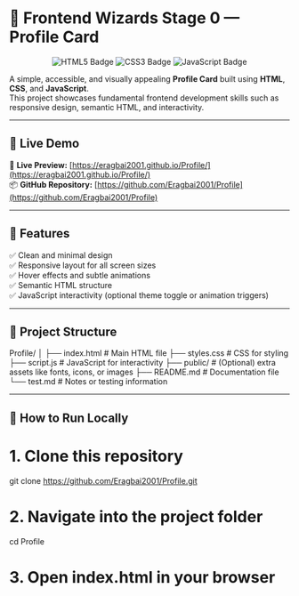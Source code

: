 # 🌟 Frontend Wizards Stage 0 — Profile Card

<p align="center">
  <img src="https://img.shields.io/badge/HTML5-orange?logo=html5&logoColor=white" alt="HTML5 Badge"/>
  <img src="https://img.shields.io/badge/CSS3-blue?logo=css3&logoColor=white" alt="CSS3 Badge"/>
  <img src="https://img.shields.io/badge/JavaScript-yellow?logo=javascript&logoColor=black" alt="JavaScript Badge"/>
</p>

A simple, accessible, and visually appealing **Profile Card** built using **HTML**, **CSS**, and **JavaScript**.  
This project showcases fundamental frontend development skills such as responsive design, semantic HTML, and interactivity.

---

## 🚀 Live Demo

🔗 **Live Preview:** [https://eragbai2001.github.io/Profile/](https://eragbai2001.github.io/Profile/)  
📦 **GitHub Repository:** [https://github.com/Eragbai2001/Profile](https://github.com/Eragbai2001/Profile)

---

## 🧩 Features

✅ Clean and minimal design  
✅ Responsive layout for all screen sizes  
✅ Hover effects and subtle animations  
✅ Semantic HTML structure  
✅ JavaScript interactivity (optional theme toggle or animation triggers)

---





## 📂 Project Structure

Profile/
│
├── index.html          # Main HTML file
├── styles.css          # CSS for styling
├── script.js           # JavaScript for interactivity
├── public/             # (Optional) extra assets like fonts, icons, or images
├── README.md           # Documentation file
└── test.md             # Notes or testing information



---

## 🧠 How to Run Locally

# 1. Clone this repository
git clone https://github.com/Eragbai2001/Profile.git

# 2. Navigate into the project folder
cd Profile

# 3. Open index.html in your browser



